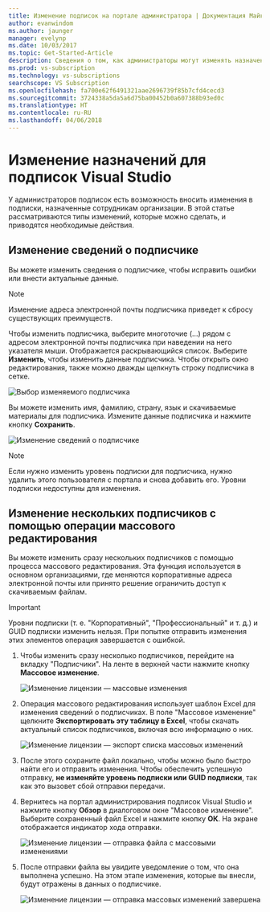 ```yaml
---
title: Изменение подписок на портале администратора | Документация Майкрософт
author: evanwindom
ms.author: jaunger
manager: evelynp
ms.date: 10/03/2017
ms.topic: Get-Started-Article
description: Сведения о том, как администраторы могут изменять назначения подписок.
ms.prod: vs-subscription
ms.technology: vs-subscriptions
searchscope: VS Subscription
ms.openlocfilehash: fa700e62f6491321aae2696739f85b7cfd4cecd3
ms.sourcegitcommit: 3724338a5da5a6d75ba00452b0a607388b93ed0c
ms.translationtype: HT
ms.contentlocale: ru-RU
ms.lasthandoff: 04/06/2018
---
```

# <a name="editing-visual-studio-subscription-assignments"></a>Изменение назначений для подписок Visual Studio

У администраторов подписок есть возможность вносить изменения в подписки, назначенные сотрудникам организации.  В этой статье рассматриваются типы изменений, которые можно сделать, и приводятся необходимые действия. 

## <a name="making-changes-to-subscriber-information"></a>Изменение сведений о подписчике
Вы можете изменить сведения о подписчике, чтобы исправить ошибки или внести актуальные данные. 
> [!NOTE]
> Изменение адреса электронной почты подписчика приведет к сбросу существующих преимуществ.

Чтобы изменить подписчика, выберите многоточие (...) рядом с адресом электронной почты подписчика при наведении на него указателя мыши. Отображается раскрывающийся список.  Выберите **Изменить**, чтобы изменить данные подписчика. Чтобы открыть окно редактирования, также можно дважды щелкнуть строку подписчика в сетке.

   ![Выбор изменяемого подписчика](_img\edit-license\select-subscriber.png)

Вы можете изменить имя, фамилию, страну, язык и скачиваемые материалы для подписчика. Измените данные подписчика и нажмите кнопку **Сохранить**.

   ![Изменение сведений о подписчике](_img\edit-license\edit-subscriber.png)

> [!NOTE]
> Если нужно изменить уровень подписки для подписчика, нужно удалить этого пользователя с портала и снова добавить его. Уровни подписки недоступны для изменения.

## <a name="editing-multiple-subscribers-by-using-bulk-edit"></a>Изменение нескольких подписчиков с помощью операции массового редактирования

Вы можете изменить сразу нескольких подписчиков с помощью процесса массового редактирования. Эта функция используется в основном организациями, где меняются корпоративные адреса электронной почты или принято решение ограничить доступ к скачиваемым файлам. 

> [!IMPORTANT]
> Уровни подписки (т. е. "Корпоративный", "Профессиональный" и т. д.) и GUID подписки изменить нельзя.  При попытке отправить изменения этих элементов операция завершается с ошибкой.  

1.  Чтобы изменить сразу несколько подписчиков, перейдите на вкладку "Подписчики". На ленте в верхней части нажмите кнопку **Массовое изменение**. 

    ![Изменение лицензии — массовые изменения](_img\edit-license\edit-license-bulk-edit.png)

2.  Операция массового редактирования использует шаблон Excel для изменения сведений о подписчиках. В поле "Массовое изменение" щелкните **Экспортировать эту таблицу в Excel**, чтобы скачать актуальный список подписчиков, включая всю информацию о них. 

    ![Изменение лицензии — экспорт списка массовых изменений](_img\edit-license\edit-license-bulk-edit-export.png)

3.  После этого сохраните файл локально, чтобы можно было быстро найти его и отправить изменения. Чтобы обеспечить успешную отправку, **не изменяйте уровень подписки или GUID подписки**, так как это вызовет сбой отправки передачи. 

4.  Вернитесь на портал администрирования подписок Visual Studio и нажмите кнопку **Обзор** в диалоговом окне "Массовое изменение". Выберите сохраненный файл Excel и нажмите кнопку **ОК**. На экране отображается индикатор хода отправки.

    ![Изменение лицензии — отправка файла с массовыми изменениями](_img\edit-license\edit-license-bulk-file-upload1.png)

5.  После отправки файла вы увидите уведомление о том, что она выполнена успешно. На этом этапе изменения, которые вы внесли, будут отражены в данных о подписчике. 

    ![Изменение лицензии — отправка массовых изменений завершена](_img\edit-license\edit-license-bulk-upload-complete.png)


